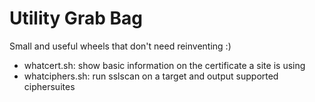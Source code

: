 # Utility Grab Bag

Small and useful wheels that don't need reinventing :)

* whatcert.sh: show basic information on the certificate a site is using
* whatciphers.sh: run sslscan on a target and output supported ciphersuites

